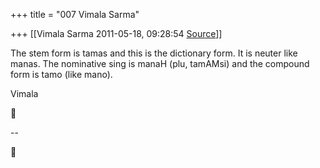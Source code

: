 +++
title = "007 Vimala Sarma"

+++
[[Vimala Sarma	2011-05-18, 09:28:54 [Source](https://groups.google.com/g/samskrita/c/g9F9Il5J69k)]]



The stem form is tamas and this is the dictionary form. It is neuter like manas. The nominative sing is manaH (plu, tamAMsi) and the compound form is tamo (like mano).

Vimala



--  



